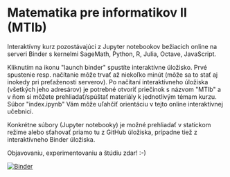 # Matematika pre informatikov II (MTIb)

Interaktívny kurz pozostávajúci z Jupyter notebookov bežiacich online na serveri Binder s kernelmi SageMath, Python, R, Julia, Octave, JavaScript. 

Kliknutím na ikonu "launch binder" spustíte interaktívne úložisko. 
Prvé spustenie resp. načítanie môže trvať až niekoľko minút (môže sa to stať aj inokedy pri preťaženosti serverov). 
Po načítaní interaktívneho úložiska (všetkých jeho adresárov) je potrebné otvoriť priečinok s názvom "MTIb" a v ňom si môžete prehliadať/spúštať materiály k jednotlivým témam kurzu. Súbor "index.ipynb" Vám môže uľahčiť orientáciu v tejto online interaktívnej učebnici. 

Konkrétne súbory (Jupyter notebooky) je možné prehliadať v statickom režime alebo sťahovať priamo tu z GitHub úložiska, prípadne tiež z interaktívneho Binder úložiska.  

Objavovaniu, experimentovaniu a štúdiu zdar! :-) 

[![Binder](https://mybinder.org/badge_logo.svg)]()

